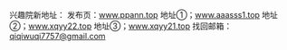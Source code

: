 
兴趣院新地址：
发布页：www.ppann.top
地址①；www.aaasss1.top
地址②；www.xqyy22.top
地址③；www.xqyy21.top
找回邮箱：qiqiwuqi7757@gmail.com
